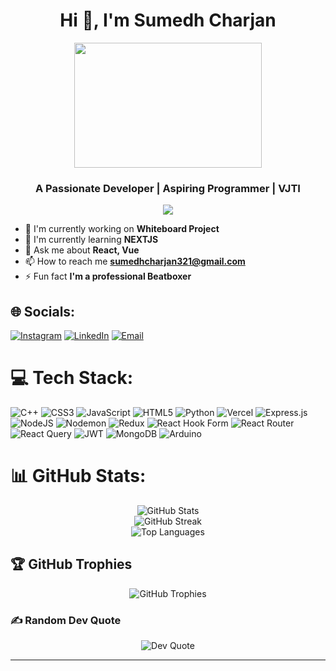 <h1 align="center">Hi 👋, I'm Sumedh Charjan</h1>

<div align="center">
  <img src="https://media2.giphy.com/media/v1.Y2lkPTc5MGI3NjExaTQ0MDcwN2tpaW9pc29ibXdpMHU5ZzJxc3hpcHcwOWxhaDJ0am1lYSZlcD12MV9pbnRlcm5hbF9naWZfYnlfaWQmY3Q9Zw/YmZOBDYBcmWK4/giphy.gif" width="300" height="200" />
</div>

<h3 align="center">A Passionate Developer | Aspiring Programmer | VJTI</h3>

<p align="center">
  <a href="https://github.com/sumedhcharjan">
    <img src="https://readme-typing-svg.herokuapp.com?lines=Full+Stack+Developer;React+and+Vue+Enthusiast;Always+learning+new+technologies&center=true&width=380&height=45">
  </a>
</p>

- 🔭 I'm currently working on **Whiteboard Project**
- 🌱 I'm currently learning **NEXTJS**
- 💬 Ask me about **React, Vue**
- 📫 How to reach me **sumedhcharjan321@gmail.com**
- ⚡ Fun fact **I'm a professional Beatboxer**

## 🌐 Socials:
[![Instagram](https://img.shields.io/badge/Instagram-%23E4405F.svg?logo=Instagram&logoColor=white)](https://instagram.com/sumedh_28_) 
[![LinkedIn](https://img.shields.io/badge/LinkedIn-%230077B5.svg?logo=linkedin&logoColor=white)](https://linkedin.com/in/sumedh-charjan) 
[![Email](https://img.shields.io/badge/Email-D14836?logo=gmail&logoColor=white)](mailto:sumedhcharjan321@gmail.com)

# 💻 Tech Stack:
![C++](https://img.shields.io/badge/c++-%2300599C.svg?style=for-the-badge&logo=c%2B%2B&logoColor=white) 
![CSS3](https://img.shields.io/badge/css3-%231572B6.svg?style=for-the-badge&logo=css3&logoColor=white) 
![JavaScript](https://img.shields.io/badge/javascript-%23323330.svg?style=for-the-badge&logo=javascript&logoColor=%23F7DF1E) 
![HTML5](https://img.shields.io/badge/html5-%23E34F26.svg?style=for-the-badge&logo=html5&logoColor=white) 
![Python](https://img.shields.io/badge/python-3670A0?style=for-the-badge&logo=python&logoColor=ffdd54) 
![Vercel](https://img.shields.io/badge/vercel-%23000000.svg?style=for-the-badge&logo=vercel&logoColor=white) 
![Express.js](https://img.shields.io/badge/express.js-%23404d59.svg?style=for-the-badge&logo=express&logoColor=%2361DAFB) 
![NodeJS](https://img.shields.io/badge/node.js-6DA55F?style=for-the-badge&logo=node.js&logoColor=white) 
![Nodemon](https://img.shields.io/badge/NODEMON-%23323330.svg?style=for-the-badge&logo=nodemon&logoColor=%BBDEAD) 
![Redux](https://img.shields.io/badge/redux-%23593d88.svg?style=for-the-badge&logo=redux&logoColor=white) 
![React Hook Form](https://img.shields.io/badge/React%20Hook%20Form-%23EC5990.svg?style=for-the-badge&logo=reacthookform&logoColor=white) 
![React Router](https://img.shields.io/badge/React_Router-CA4245?style=for-the-badge&logo=react-router&logoColor=white) 
![React Query](https://img.shields.io/badge/-React%20Query-FF4154?style=for-the-badge&logo=react%20query&logoColor=white) 
![JWT](https://img.shields.io/badge/JWT-black?style=for-the-badge&logo=JSON%20web%20tokens) 
![MongoDB](https://img.shields.io/badge/MongoDB-%234ea94b.svg?style=for-the-badge&logo=mongodb&logoColor=white) 
![Arduino](https://img.shields.io/badge/-Arduino-00979D?style=for-the-badge&logo=Arduino&logoColor=white)

# 📊 GitHub Stats:
<div align="center">
  <img src="https://github-readme-stats.vercel.app/api?username=sumedhcharjan&theme=dark&hide_border=false&include_all_commits=true&count_private=true" alt="GitHub Stats" /><br/>
  <img src="https://nirzak-streak-stats.vercel.app/?user=sumedhcharjan&theme=dark&hide_border=false" alt="GitHub Streak" /><br/>
  <img src="https://github-readme-stats.vercel.app/api/top-langs/?username=sumedhcharjan&theme=dark&hide_border=false&include_all_commits=true&count_private=true&layout=compact" alt="Top Languages" />
</div>

## 🏆 GitHub Trophies
<div align="center">
  <img src="https://github-profile-trophy.vercel.app/?username=sumedhcharjan&theme=radical&no-frame=false&no-bg=false&margin-w=4" alt="GitHub Trophies" />
</div>

### ✍️ Random Dev Quote
<div align="center">
  <img src="https://quotes-github-readme.vercel.app/api?type=horizontal&theme=radical" alt="Dev Quote" />
</div>

---
<!-- Proudly created with GPRM ( https://gprm.itsvg.in ) -->
